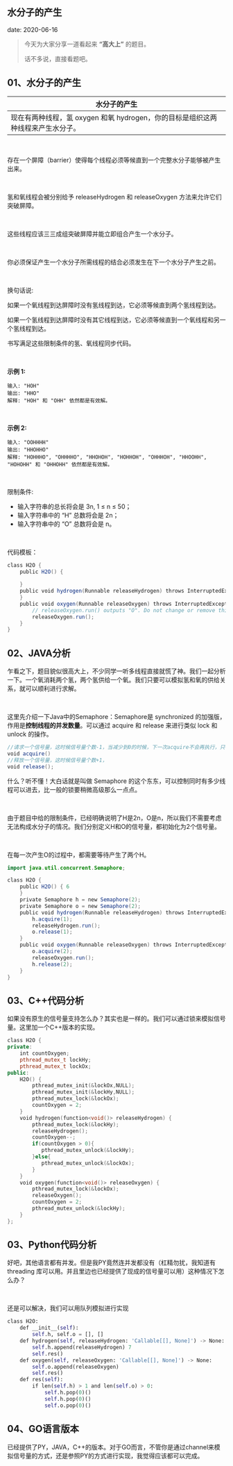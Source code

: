  
##	水分子的产生
date:	2020-06-16
 

> 今天为大家分享一道看起来 **“高大上”** 的题目。
>
> 话不多说，直接看题吧。

## 01、水分子的产生

| 水分子的产生                                                 |
| ------------------------------------------------------------ |
| 现在有两种线程，氢 oxygen 和氧 hydrogen，你的目标是组织这两种线程来产生水分子。 |

<br/>

存在一个屏障（barrier）使得每个线程必须等候直到一个完整水分子能够被产生出来。

<br/>

氢和氧线程会被分别给予 releaseHydrogen 和 releaseOxygen 方法来允许它们突破屏障。

<br/>

这些线程应该三三成组突破屏障并能立即组合产生一个水分子。

<br/>

你必须保证产生一个水分子所需线程的结合必须发生在下一个水分子产生之前。

<br/>

换句话说:

如果一个氧线程到达屏障时没有氢线程到达，它必须等候直到两个氢线程到达。

如果一个氢线程到达屏障时没有其它线程到达，它必须等候直到一个氧线程和另一个氢线程到达。

书写满足这些限制条件的氢、氧线程同步代码。

<br/>

**示例 1:**

```
输入: "HOH"
输出: "HHO"
解释: "HOH" 和 "OHH" 依然都是有效解。
```

<br/>

**示例 2:**

```
输入: "OOHHHH"
输出: "HHOHHO"
解释: "HOHHHO", "OHHHHO", "HHOHOH", "HOHHOH", "OHHHOH", "HHOOHH", "HOHOHH" 和 "OHHOHH" 依然都是有效解。
```

<br/>

限制条件:

- 输入字符串的总长将会是 3n, 1 ≤ n ≤ 50；
- 输入字符串中的 “H” 总数将会是 2n；
- 输入字符串中的 “O” 总数将会是 n。

<br/>

代码模板：

```java
class H2O { 
    public H2O() {
    
    } 
    public void hydrogen(Runnable releaseHydrogen) throws InterruptedException {         // releaseHydrogen.run() outputs "H". Do not change or remove this line.                  releaseHydrogen.run(); 
    }
    public void oxygen(Runnable releaseOxygen) throws InterruptedException {       
        // releaseOxygen.run() outputs "O". Do not change or remove this line.
        releaseOxygen.run();
    }
}
```

## 02、JAVA分析

乍看之下，题目貌似很高大上，不少同学一听多线程直接就慌了神。我们一起分析一下。一个氧消耗两个氢，两个氢供给一个氧。我们只要可以模拟氢和氧的供给关系，就可以顺利进行求解。

<br/>

这里先介绍一下Java中的Semaphore：Semaphore是 synchronized 的加强版，作用是**控制线程的并发数量**。可以通过 acquire 和 release 来进行类似 lock 和 unlock 的操作。

```java
//请求一个信号量，这时候信号量个数-1，当减少到0的时候，下一次acquire不会再执行，只有当执行一个release()的时候，信号量不为0的时候才可以继续执行acquire
void acquire()
//释放一个信号量，这时候信号量个数+1，
void release();
```

什么？听不懂！大白话就是叫做 Semaphore 的这个东东，可以控制同时有多少线程可以进去，比一般的锁要稍微高级那么一点点。

<br/>

由于题目中给的限制条件，已经明确说明了H是2n，O是n，所以我们不需要考虑无法构成水分子的情况。我们分别定义H和O的信号量，都初始化为2个信号量。

<br/>

在每一次产生O的过程中，都需要等待产生了两个H。

```java
import java.util.concurrent.Semaphore; 

class H2O { 
    public H2O() { 6
    }       
    private Semaphore h = new Semaphore(2);
    private Semaphore o = new Semaphore(2);
    public void hydrogen(Runnable releaseHydrogen) throws InterruptedException {
        h.acquire(1);
        releaseHydrogen.run();
        o.release(1);
    }
    public void oxygen(Runnable releaseOxygen) throws InterruptedException {
        o.acquire(2);
        releaseOxygen.run();
        h.release(2);
    }
}
```

## 03、C++代码分析

如果没有原生的信号量支持怎么办？其实也是一样的。我们可以通过锁来模拟信号量。这里加一个C++版本的实现。

```c++
class H2O { 
private: 
    int countOxygen; 
    pthread_mutex_t lockHy; 
    pthread_mutex_t lockOx; 
public: 
    H2O() { 
        pthread_mutex_init(&lockOx,NULL);        
        pthread_mutex_init(&lockHy,NULL);
        pthread_mutex_lock(&lockOx);
        countOxygen = 2;
    }
    void hydrogen(function<void()> releaseHydrogen) {
        pthread_mutex_lock(&lockHy);
        releaseHydrogen();
        countOxygen--;
        if(countOxygen > 0){
           pthread_mutex_unlock(&lockHy);
        }else{
           pthread_mutex_unlock(&lockOx);
        }
    }
    void oxygen(function<void()> releaseOxygen) {
        pthread_mutex_lock(&lockOx);
        releaseOxygen();
        countOxygen = 2;
        pthread_mutex_unlock(&lockHy);
    }
};
```

## 03、Python代码分析

好吧，其他语言都有并发。但是我PY竟然连并发都没有（杠精勿扰，我知道有 threading 库可以用。并且里边也已经提供了现成的信号量可以用）这种情况下怎么办？

<br/>

还是可以解决，我们可以用队列模拟进行实现

```python
class H2O: 
    def __init__(self): 
        self.h, self.o = [], []         
    def hydrogen(self, releaseHydrogen: 'Callable[[], None]') -> None:
        self.h.append(releaseHydrogen) 7
        self.res() 
    def oxygen(self, releaseOxygen: 'Callable[[], None]') -> None:
        self.o.append(releaseOxygen)
        self.res()
    def res(self):
        if len(self.h) > 1 and len(self.o) > 0:
            self.h.pop(0)()
            self.h.pop(0)()
            self.o.pop(0)()
```

## 04、GO语言版本

已经提供了PY，JAVA，C++的版本。对于GO而言，不管你是通过channel来模拟信号量的方式，还是参照PY的方式进行实现，我觉得应该都可以完成。